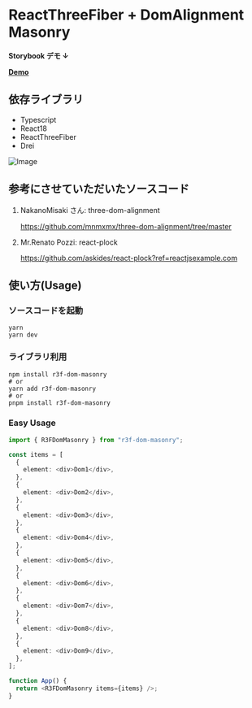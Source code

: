 # ReactThreeFiber + DomAlignment Masonry

**Storybook デモ ↓**

**[Demo](https://main.d3iw6f1p5q2t54.amplifyapp.com/?path=/story/r3fdommasonry--default "Demo")**

## 依存ライブラリ

- Typescript
- React18
- ReactThreeFiber
- Drei

![Image](https://solb-v1.s3.us-east-2.amazonaws.com/files/R3FDomMasonry.gif)

## **参考にさせていただいたソースコード**

1. NakanoMisaki さん: three-dom-alignment

   https://github.com/mnmxmx/three-dom-alignment/tree/master

2. Mr.Renato Pozzi: react-plock

   https://github.com/askides/react-plock?ref=reactjsexample.com
   

## 使い方(Usage)

### ソースコードを起動

```
yarn
yarn dev
```

### ライブラリ利用

```
npm install r3f-dom-masonry
# or
yarn add r3f-dom-masonry
# or
pnpm install r3f-dom-masonry
```

### Easy Usage

```ts
import { R3FDomMasonry } from "r3f-dom-masonry";

const items = [
  {
    element: <div>Dom1</div>,
  },
  {
    element: <div>Dom2</div>,
  },
  {
    element: <div>Dom3</div>,
  },
  {
    element: <div>Dom4</div>,
  },
  {
    element: <div>Dom5</div>,
  },
  {
    element: <div>Dom6</div>,
  },
  {
    element: <div>Dom7</div>,
  },
  {
    element: <div>Dom8</div>,
  },
  {
    element: <div>Dom9</div>,
  },
];

function App() {
  return <R3FDomMasonry items={items} />;
}
```
